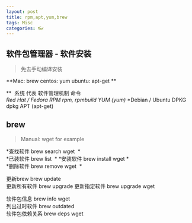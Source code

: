 ```yaml
---
layout: post
title: rpm,apt,yum,brew
tags: Misc
categories: 👓
---
```



## 软件包管理器 - 软件安装
> 免去手动编译安装

**Mac: brew   centos: yum   ubuntu: apt-get **


**      系统	    代表    软件管理机制         命令   
*Red Hat / Fedora   RPM     rpm, rpmbuild    YUM (yum)*
*Debian  / Ubuntu   DPKG    dpkg             APT (apt-get)



## brew
> Manual:  wget for example

*查找软件   brew search wget  *            
*已装软件   brew list         *
*安装软件   brew install wget *     
*删除软件   brew remove wget  *
 
 更新brew       brew update    
 更新所有软件   brew upgrade 
 更新指定软件   brew upgrade wget

 软件包信息     brew info wget  
 列出过时软件   brew outdated     
 软件包依赖关系 brew deps wget
  

 


